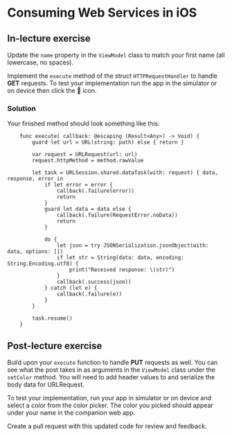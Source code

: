 # Consuming Web Services in iOS

## In-lecture exercise

Update the `name` property in the `ViewModel` class to match your first name (all lowercase, no spaces).

Implement the `execute` method of the struct `HTTPRequestHandler` to handle **GET** requests. To test your implementation run the app in the simulator or on device then click the 🔁 icon.

### Solution

Your finished method should look something like this:

```
    func execute( callback: @escaping (Result<Any>) -> Void) {
        guard let url = URL(string: path) else { return }

        var request = URLRequest(url: url)
        request.httpMethod = method.rawValue

        let task = URLSession.shared.dataTask(with: request) { data, response, error in
            if let error = error {
                callback(.failure(error))
                return
            }
            guard let data = data else {
                callback(.failure(RequestError.noData))
                return
            }

            do {
                let json = try JSONSerialization.jsonObject(with: data, options: [])
                if let str = String(data: data, encoding: String.Encoding.utf8) {
                    print("Received response: \(str)")
                }
                callback(.success(json))
            } catch (let e) {
                callback(.failure(e))
            }
        }

        task.resume()
    }
```

## Post-lecture exercise

Build upon your `execute` function to handle **PUT** requests as well. You can see what the post takes in as arguments in the `ViewModel` class under the `setColor` method. You will need to add header values to and serialize the body data for URLRequest.

To test your implementation, run your app in simulator or on device and select a color from the color picker. The color you picked should appear under your name in the companion web app.

Create a pull request with this updated code for review and feedback.
